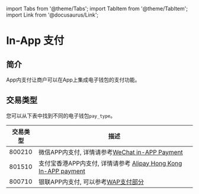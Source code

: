 import Tabs from '@theme/Tabs';
import TabItem from '@theme/TabItem';
import Link from '@docusaurus/Link';

# In-App 支付

## 简介

App内支付让商户可以在App上集成电子钱包的支付功能。

## 交易类型

您可以从下表中找到不同的电子钱包`pay_type`。

交易类型 | 描述
--------- | -------
800210 | 微信APP内支付, 详情请参考[WeChat in-APP Payment](./wechat/wechat-in-app-payments)
801510 | 支付宝香港APP内支付, 详情请参考 [Alipay Hong Kong In-APP payment](./alipay/alipay-in-app-payments)
800710 | 银联APP内支付, 可以参考[WAP支付部分](./wap-payment)
